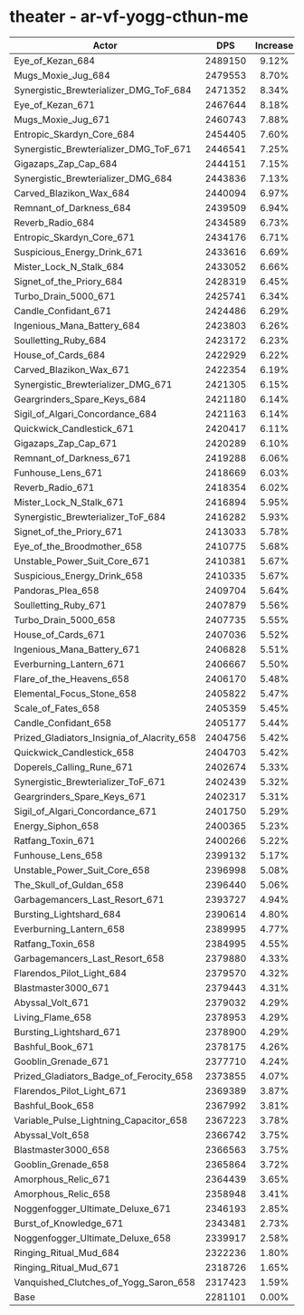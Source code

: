 # theater - ar-vf-yogg-cthun-me
| Actor | DPS | Increase |
|---|:---:|:---:|
|Eye_of_Kezan_684|2489150|9.12%|
|Mugs_Moxie_Jug_684|2479553|8.70%|
|Synergistic_Brewterializer_DMG_ToF_684|2471352|8.34%|
|Eye_of_Kezan_671|2467644|8.18%|
|Mugs_Moxie_Jug_671|2460743|7.88%|
|Entropic_Skardyn_Core_684|2454405|7.60%|
|Synergistic_Brewterializer_DMG_ToF_671|2446541|7.25%|
|Gigazaps_Zap_Cap_684|2444151|7.15%|
|Synergistic_Brewterializer_DMG_684|2443836|7.13%|
|Carved_Blazikon_Wax_684|2440094|6.97%|
|Remnant_of_Darkness_684|2439509|6.94%|
|Reverb_Radio_684|2434589|6.73%|
|Entropic_Skardyn_Core_671|2434176|6.71%|
|Suspicious_Energy_Drink_671|2433616|6.69%|
|Mister_Lock_N_Stalk_684|2433052|6.66%|
|Signet_of_the_Priory_684|2428319|6.45%|
|Turbo_Drain_5000_671|2425741|6.34%|
|Candle_Confidant_671|2424486|6.29%|
|Ingenious_Mana_Battery_684|2423803|6.26%|
|Soulletting_Ruby_684|2423172|6.23%|
|House_of_Cards_684|2422929|6.22%|
|Carved_Blazikon_Wax_671|2422354|6.19%|
|Synergistic_Brewterializer_DMG_671|2421305|6.15%|
|Geargrinders_Spare_Keys_684|2421180|6.14%|
|Sigil_of_Algari_Concordance_684|2421163|6.14%|
|Quickwick_Candlestick_671|2420417|6.11%|
|Gigazaps_Zap_Cap_671|2420289|6.10%|
|Remnant_of_Darkness_671|2419288|6.06%|
|Funhouse_Lens_671|2418669|6.03%|
|Reverb_Radio_671|2418354|6.02%|
|Mister_Lock_N_Stalk_671|2416894|5.95%|
|Synergistic_Brewterializer_ToF_684|2416282|5.93%|
|Signet_of_the_Priory_671|2413033|5.78%|
|Eye_of_the_Broodmother_658|2410775|5.68%|
|Unstable_Power_Suit_Core_671|2410381|5.67%|
|Suspicious_Energy_Drink_658|2410335|5.67%|
|Pandoras_Plea_658|2409704|5.64%|
|Soulletting_Ruby_671|2407879|5.56%|
|Turbo_Drain_5000_658|2407735|5.55%|
|House_of_Cards_671|2407036|5.52%|
|Ingenious_Mana_Battery_671|2406828|5.51%|
|Everburning_Lantern_671|2406667|5.50%|
|Flare_of_the_Heavens_658|2406170|5.48%|
|Elemental_Focus_Stone_658|2405822|5.47%|
|Scale_of_Fates_658|2405359|5.45%|
|Candle_Confidant_658|2405177|5.44%|
|Prized_Gladiators_Insignia_of_Alacrity_658|2404756|5.42%|
|Quickwick_Candlestick_658|2404703|5.42%|
|Doperels_Calling_Rune_671|2402674|5.33%|
|Synergistic_Brewterializer_ToF_671|2402439|5.32%|
|Geargrinders_Spare_Keys_671|2402317|5.31%|
|Sigil_of_Algari_Concordance_671|2401750|5.29%|
|Energy_Siphon_658|2400365|5.23%|
|Ratfang_Toxin_671|2400266|5.22%|
|Funhouse_Lens_658|2399132|5.17%|
|Unstable_Power_Suit_Core_658|2396998|5.08%|
|The_Skull_of_Guldan_658|2396440|5.06%|
|Garbagemancers_Last_Resort_671|2393727|4.94%|
|Bursting_Lightshard_684|2390614|4.80%|
|Everburning_Lantern_658|2389995|4.77%|
|Ratfang_Toxin_658|2384995|4.55%|
|Garbagemancers_Last_Resort_658|2379880|4.33%|
|Flarendos_Pilot_Light_684|2379570|4.32%|
|Blastmaster3000_671|2379443|4.31%|
|Abyssal_Volt_671|2379032|4.29%|
|Living_Flame_658|2378953|4.29%|
|Bursting_Lightshard_671|2378900|4.29%|
|Bashful_Book_671|2378175|4.26%|
|Gooblin_Grenade_671|2377710|4.24%|
|Prized_Gladiators_Badge_of_Ferocity_658|2373855|4.07%|
|Flarendos_Pilot_Light_671|2369389|3.87%|
|Bashful_Book_658|2367992|3.81%|
|Variable_Pulse_Lightning_Capacitor_658|2367223|3.78%|
|Abyssal_Volt_658|2366742|3.75%|
|Blastmaster3000_658|2366563|3.75%|
|Gooblin_Grenade_658|2365864|3.72%|
|Amorphous_Relic_671|2364439|3.65%|
|Amorphous_Relic_658|2358948|3.41%|
|Noggenfogger_Ultimate_Deluxe_671|2346193|2.85%|
|Burst_of_Knowledge_671|2343481|2.73%|
|Noggenfogger_Ultimate_Deluxe_658|2339917|2.58%|
|Ringing_Ritual_Mud_684|2322236|1.80%|
|Ringing_Ritual_Mud_671|2318726|1.65%|
|Vanquished_Clutches_of_Yogg_Saron_658|2317423|1.59%|
|Base|2281101|0.00%|
